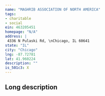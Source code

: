 ```yaml
---
name: "MAGHRIB ASSOCIATION OF NORTH AMERICA"
tags:
- charitable
- social
ein: 463205451
homepage: "N/A"
address: |
 4336 N Pulaski Rd, \nChicago, IL 60641
state: "IL"
city: "Chicago"
lng: -87.72781
lat: 41.960224
description: ""
is_501c3: X
---
```


## Long description


